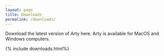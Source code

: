 ```yaml
---
layout: page
title: Downloads
permalink: /downloads/
---
```


Download the latest version of Arty here. Arty is available for MacOS and Windows computers.

{% include downloads.html%}